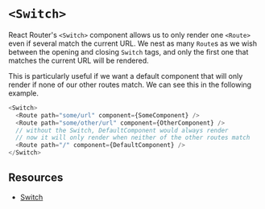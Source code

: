 # `<Switch>`

React Router's `<Switch>` component allows us to only render one
`<Route>` even if several match the current URL. We nest as many
`Route`s as we wish between the opening and closing `Switch` tags, and
only the first one that matches the current URL will be rendered.

This is particularly useful if we want a default component that will
only render if none of our other routes match. We can see this in the
following example.

```js
<Switch>
  <Route path="some/url" component={SomeComponent} />
  <Route path="some/other/url" component={OtherComponent} />
  // without the Switch, DefaultComponent would always render
  // now it will only render when neither of the other routes match
  <Route path="/" component={DefaultComponent} />
</Switch>
```

## Resources

* [Switch](https://reacttraining.com/react-router/web/api/Switch)
